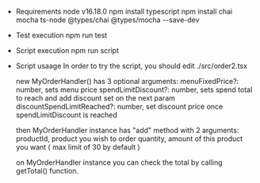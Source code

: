  * Requirements
    node v16.18.0
    npm install typescript
    npm install chai mocha ts-node @types/chai @types/mocha --save-dev
    
 * Test execution
    npm run test

 * Script execution
    npm run script

 * Script usaage
    In order to try the script, you should edit ./src/order2.tsx

    new MyOrderHandler() has 3 optional arguments: 
    menuFixedPrice?: number, sets menu price
    spendLimitDiscount?: number, sets spend total to reach and add  discount set on the next param
    discountSpendLimitReached?: number, set discount price once spendLimitDiscount is reached

    then MyOrderHandler instance has "add" method with 2 arguments:
    productId, product you wish to order
    quantity, amount of this product you want ( max limit of 30 by default )

    on MyOrderHandler instance you can check the total by calling getTotal() function.
